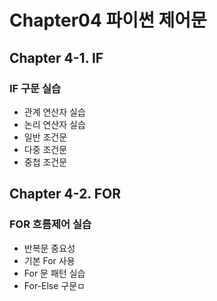 # Chapter04 파이썬 제어문

## Chapter 4-1. IF
### IF 구문 실습
- 관계 연산자 실습
- 논리 연산자 실습
- 일반 조건문
- 다중 조건문
- 중첩 조건문

## Chapter 4-2. FOR
### FOR 흐름제어 실습
- 반복문 중요성
- 기본 For 사용
- For 문 패턴 실습
- For-Else 구문ㅁ